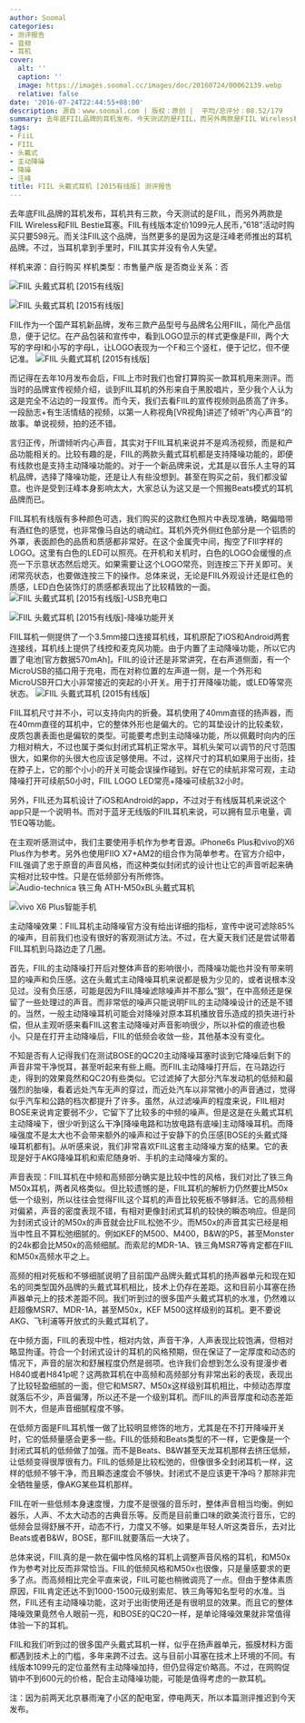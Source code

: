 ```yaml
---
author: Soomal
categories:
- 测评报告
- 音频
- 耳机
cover:
  alt: ''
  caption: ''
  image: https://images.soomal.cc/images/doc/20160724/00062139.webp
  relative: false
date: '2016-07-24T22:44:55+08:00'
description: 源自：www.soomal.com | 版权：原创 |  平均/总评分：08.52/179
summary: 去年底FIIL品牌的耳机发布，今天测试的是FIIL，而另外两款是FIIL Wireless和FIIL Bestie耳塞。FIIL有线版本定价1099元人民币，”618”活动时购买只要598元。除了汪峰老师影响外，它的主动降噪功能也是我们感兴趣的……
tags:
- FiiL
- FIIL
- 头戴式
- 主动降噪
- 降噪
- 汪峰
title: FIIL 头戴式耳机 [2015有线版] 测评报告
---
```


去年底FIIL品牌的耳机发布，耳机共有三款，今天测试的是FIIL，而另外两款是FIIL Wireless和FIIL Bestie耳塞。FIIL有线版本定价1099元人民币，”618”活动时购买只要598元。而关注FIIL这个品牌，当然更多的是因为这是汪峰老师推出的耳机品牌。不过，当耳机拿到手里时，FIIL其实并没有令人失望。

样机来源：自行购买
样机类型：市售量产版
是否商业关系：否

![FIIL 头戴式耳机 [2015有线版]](https://images.soomal.cc/images/doc/20160712/00061872.webp)




![FIIL 头戴式耳机 [2015有线版]](https://images.soomal.cc/images/doc/20160712/00061873.webp)




FIIL作为一个国产耳机新品牌，发布三款产品型号与品牌名公用FIIL，简化产品信息，便于记忆。在产品包装和宣传中，看到LOGO显示的样式更像是FIIl，两个大写的字母I和小写的字母L，让LOGO表现为一个F和三个竖杠，便于记忆，但不便记准。
![FIIL 头戴式耳机 [2015有线版]](https://images.soomal.cc/images/doc/20160712/00061875.webp)




而记得在去年10月发布会后，FIIL上市时我们也曾打算购买一款耳机用来测评。而当时的品牌宣传视频介绍，谈到FIIL耳机的外形来自于黑胶唱片，至少我个人认为这是完全不沾边的一段宣传。而今天，我们去看FIIL的宣传视频则品质高了许多。一段励志+有生活情结的视频，以第一人称视角[VR视角]讲述了倾听”内心声音“的故事。单说视频，拍的还不错。

言归正传，所谓倾听内心声音，其实对于FIIL耳机来说并不是鸡汤视频，而是和产品功能相关的。比较有趣的是，FIIL的两款头戴式耳机都是支持降噪功能的，即便有线款也是支持主动降噪功能的。对于一个新品牌来说，尤其是以音乐人主导的耳机品牌，选择了降噪功能，还是让人有些没想到。甚至在购买之前，我们都没留意。也许是受到汪峰本身影响太大，大家总认为这又是一个照搬Beats模式的耳机品牌而已。

FIIL耳机有线版有多种颜色可选，我们购买的这款红色照片中表现准确，略偏暗带有酒红色的感觉，也非常像马自达的魂动红。耳机外壳外侧红色部分是一个铝质的外罩，表面颜色的品质和质感都非常好。在这个金属壳中间，掏空了FIIl字样的LOGO。这里有白色的LED可以照亮。在开机和关机时，白色的LOGO会缓慢的点亮一下示意状态然后熄灭。如果需要让这个LOGO常亮，则连按三下开关即可。关闭常亮状态，也要做连按三下的操作。总体来说，无论是FIIL外观设计还是红色的质感，LED白色装饰灯的质感都表现出了比较精致的一面。
![FIIL 头戴式耳机 [2015有线版]-USB充电口](https://images.soomal.cc/images/doc/20160712/00061884.webp)




![FIIL 头戴式耳机 [2015有线版]-降噪功能开关](https://images.soomal.cc/images/doc/20160712/00061886.webp)




FIIL耳机一侧提供了一个3.5mm接口连接耳机线，耳机原配了iOS和Android两套连接线，耳机线上提供了线控和麦克风功能。由于内置了主动降噪功能，所以它内置了电池[官方数据570mAh]。FIIL的设计还是非常讲究，在右声道侧面，有一个MicroUSB的插口用于充电，而在对称位置的左声道一侧，是一个外形和MicroUSB开口大小非常接近的突起的小开关。用于打开降噪功能，或LED等常亮状态。
![FIIL 头戴式耳机 [2015有线版]](https://images.soomal.cc/images/doc/20160712/00061877.webp)





FIIL耳机尺寸并不小，可以支持向内的折叠。耳机使用了40mm直径的扬声器，而在40mm直径的耳机中，它的整体外形也是偏大的。它的耳垫设计的比较柔软，皮质包裹表面也是偏软的类型。可能要考虑到主动降噪功能，所以佩戴时向内的压力相对稍大，不过也属于类似封闭式耳机正常水平。耳机头架可以调节的尺寸范围很大，如果你的头很大也应该足够使用。不过，这样尺寸的耳机如果用于出街，挂在脖子上，它的那个小小的开关可能会误操作碰到。好在它的续航非常可观，主动降噪打开可续航50小时，FIIL LOGO LED常亮+降噪可续航32小时。

另外，FIIL还为耳机设计了iOS和Android的app，不过对于有线版耳机来说这个app只是一个说明书。而对于蓝牙无线版的FIIL耳机来说，可以拥有显示电量，调节EQ等功能。


在主观听感测试中，我们主要使用手机作为参考音源。iPhone6s Plus和vivo的X6 Plus作为参考。另外也使用FIIO X7+AM2的组合作为简单参考。在官方介绍中，FIIL强调了忠于原音的声音风格，而这种类似封闭式的设计也让它的声音听起来确实相对比较中性。只是在低频部分有所修饰。
![Audio-technica 铁三角 ATH-M50xBL头戴式耳机](https://images.soomal.cc/images/doc/20141121/00047488_01.webp)




![vivo X6 Plus智能手机](https://images.soomal.cc/images/doc/20151218/00057230_01.webp)




主动降噪效果：FIIL耳机主动降噪官方没有给出详细的指标，宣传中说可滤除85%的噪声，目前我们也没有很好的客观测试方法。不过，在大夏天我们还是尝试带着FIIL耳机到马路边走了几圈。

首先，FIIL的主动降噪打开后对整体声音的影响很小，而降噪功能也并没有带来明显的噪声和负压感。这在头戴式主动降噪耳机来说都是极为少见的，或者说根本没见过。没有负压感，可能是因为FIIL降噪滤除噪声并不那么“狠”，在中高频还是保留了一些处理过的声音。而非常低的噪声只能说明FIIL的主动降噪设计的还是不错的。当然，一般主动降噪耳机可能会对降噪对原本耳机播放音乐造成的损失进行补偿，但从主观听感来看FIIL这套主动降噪对声音影响很少，所以补偿的痕迹也极小。只是在打开主动降噪后，FIIL的低频会收敛一些，其他基本没有变化。

不知是否有人记得我们在测试BOSE的QC20主动降噪耳塞时谈到它降噪后剩下的声音非常干净悦耳，甚至听起来有些上瘾。而FIIL主动降噪打开后，在马路边行走，得到的效果竟然和QC20有些类似。它过滤掉了大部分汽车发动机的低频和最强烈的胎噪，看着远处汽车无声的穿过，而近处汽车以非常微小的声音通过，觉得似乎汽车和公路的档次都提升了许多。虽然，从过滤噪声的程度来说，FIIL相对BOSE来说肯定要弱不少，它留下了比较多的中频的噪声。但是这是在头戴式耳机主动降噪下，很少听到这么干净[降噪电路和功放电路有底噪]主动降噪耳机。而降噪强度不是太大也不会带来额外的噪声和过于安静下的负压感[BOSE的头戴式降噪耳机都有]。从听感来说，我们非常喜欢FIIL这套主动降噪方案的结果。它的表现是好于AKG降噪耳机和索尼随身听、手机的主动降噪方案的。

声音表现：FIIL耳机在中频和高频部分确实是比较中性的风格，我们对比了铁三角M50x耳机，两者风格类似。但比较遗憾的是，FIIL耳机的解析力仍然要比M50x低一个级别，所以往往会觉得FIIL这个耳机的声音比较死板不够鲜活。它的高频相对偏紧，声音的密度表现不错，有相对更像封闭式耳机的较快的瞬态响应。但是同为封闭式设计的M50x的声音就会比FIIL松弛不少。而M50x的声音其实已经是相当中性且不算松弛细腻的。例如KEF的M500、M400，B&W的P5，甚至Monster的24k都会比M50x的高频细腻。而索尼的MDR-1A、铁三角MSR7等肯定都在FIIL和M50x高频水平之上。

高频的相对死板和不够细腻说明了目前国产品牌头戴式耳机的扬声器单元和现在知名的同类型国外品牌的头戴式耳机相比，技术上仍存在差距。这和目前小耳塞在扬声器单元上的技术差距不同。我们听到过的很多国产头戴式耳机的水准，仍然难以赶超像MSR7、MDR-1A，甚至M50x，KEF M500这样级别的耳机。更不要说AKG、飞利浦等开放式的头戴式耳机了。

在中频方面，FIIL的表现中性，相对内敛，声音干净，人声表现比较饱满，但相对略显拘谨。符合一个封闭式设计的耳机的风格预期，但在保证了一定厚度和动态的情况下，声音的层次和舒展程度仍然是弱项。也许我们会想到怎么没有提漫步者H840或者H841p呢？这两款耳机在中高频和高频部分有非常出彩的表现，表现出了比较轻盈细腻的一面，但它和MSR7、M50x这样级别耳机相比，中频动态厚度就落后不少，声音偏薄，所以还不是一个级别耳机。而FIIL的声音厚度和动态差距则不大，但是声音细腻程度不够。

在低频方面是FIIL耳机惟一做了比较明显修饰的地方，尤其是在不打开降噪开关时，它的低频量感会更多一些。FIIL的低频和Beats类型的不一样，它更像是一个封闭式耳机的低频做了加强。而不是Beats、B&W甚至天龙耳机那样去挤压低频，让低频变得很厚很有力。FIIL的低频是比较松弛的，但像很多全封闭耳机一样，这样的低频不够干净，而且瞬态速度会不够快。封闭式不是应该更干净吗？那除非完全牺牲量感，像AKG某些耳机那样。

FIIL在听一些低频本身速度慢，力度不是很强的音乐时，整体声音相当均衡。例如器乐，人声、不太大动态的古典音乐等。反而是目前重口味的欧美流行音乐，它的低频会显得舒展不开，动态不行，力度又不够。如果是年轻人听这类音乐，去对比Beats或者B&W，BOSE，那FIIL就要落后一大块了。

总体来说，FIIL真的是一款在偏中性风格的耳机上调整声音风格的耳机，和M50x作为参考对比反而非常恰当。FIIL的低频风格和M50x也很像，只是量感要求的更多了点。而高频相比完全平直来说，FIIL可能也稍微调亮了一点。但由于整体素质原因，FIIL肯定还达不到1000-1500元级别索尼、铁三角等知名型号的水准。当然，FIIL还有主动降噪功能，这对于出街使用还是有很明显的效果。而且它的整体降噪效果竟然令人眼前一亮，和BOSE的QC20一样，是单论降噪效果就非常值得体验一下的耳机。

FIIL和我们听到过的很多国产头戴式耳机一样，似乎在扬声器单元，振膜材料方面都遇到技术上的门槛，多年来跨不过去。这与目前小耳塞在技术上环境的不同。有线版本1099元的定位虽然有主动降噪加持，但仍显得定价略高。不过，在网购促销中不到600元的价格，配合主动降噪功能，可能是值得考虑的一款耳机。

注：因为前两天北京暴雨淹了小区的配电室，停电两天，所以本篇测评推迟到今天发布。